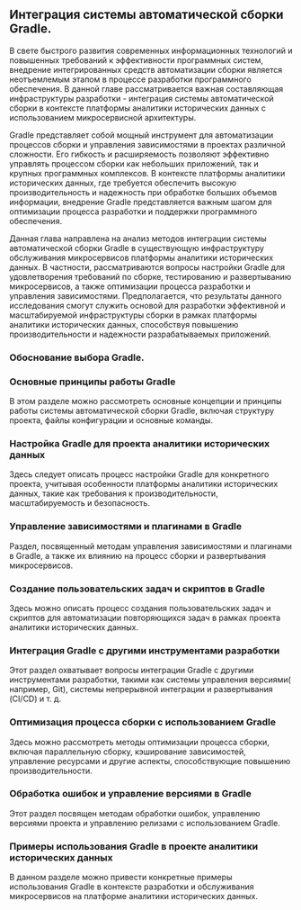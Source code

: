 ## Интеграция системы автоматической сборки Gradle.

В свете быстрого развития современных информационных технологий и повышенных требований к
эффективности программных систем, внедрение интегрированных средств автоматизации сборки является
неотъемлемым этапом в процессе разработки программного обеспечения. В данной главе рассматривается
важная составляющая инфраструктуры разработки - интеграция системы автоматической сборки в
контексте платформы аналитики исторических данных с использованием микросервисной архитектуры.

Gradle представляет собой мощный инструмент для автоматизации процессов сборки и управления
зависимостями в проектах различной сложности. Его гибкость и расширяемость позволяют эффективно
управлять процессом сборки как небольших приложений, так и крупных программных комплексов. В
контексте платформы аналитики исторических данных, где требуется обеспечить высокую
производительность и надежность при обработке больших объемов информации, внедрение Gradle
представляется важным шагом для оптимизации процесса разработки и поддержки программного
обеспечения.

Данная глава направлена на анализ методов интеграции системы автоматической сборки Gradle
в существующую инфраструктуру обслуживания микросервисов платформы аналитики исторических данных. В
частности, рассматриваются вопросы настройки Gradle для удовлетворения требований по сборке,
тестированию и развертыванию микросервисов, а также оптимизации процесса разработки и управления
зависимостями. Предполагается, что результаты данного исследования смогут служить основой для
разработки эффективной и масштабируемой инфраструктуры сборки в рамках платформы аналитики
исторических данных, способствуя повышению производительности и надежности разрабатываемых
приложений.

### Обоснование выбора Gradle.

### Основные принципы работы Gradle

В этом разделе можно рассмотреть основные концепции и принципы работы системы автоматической сборки
Gradle, включая структуру проекта, файлы
конфигурации и основные команды.

### Настройка Gradle для проекта аналитики исторических данных

Здесь следует описать процесс
настройки Gradle для конкретного проекта, учитывая особенности платформы аналитики исторических
данных, такие как требования к производительности, масштабируемость и безопасность.

### Управление зависимостями и плагинами в Gradle

Раздел, посвященный методам управления
зависимостями и плагинами в Gradle, а также их влиянию на процесс сборки и развертывания
микросервисов.

### Создание пользовательских задач и скриптов в Gradle

Здесь можно описать процесс создания
пользовательских задач и скриптов для автоматизации повторяющихся задач в рамках проекта
аналитики исторических данных.

### Интеграция Gradle с другими инструментами разработки

Этот раздел охватывает вопросы интеграции Gradle с другими инструментами разработки, такими как
системы управления версиями(
например, Git), системы непрерывной интеграции и развертывания (CI/CD) и т. д.

### Оптимизация процесса сборки с использованием Gradle

Здесь можно рассмотреть методы
оптимизации процесса сборки, включая параллельную сборку, кэширование зависимостей, управление
ресурсами и другие аспекты, способствующие повышению производительности.

### Обработка ошибок и управление версиями в Gradle

Этот раздел посвящен методам обработки ошибок, управлению версиями проекта и управлению релизами с
использованием Gradle.

### Примеры использования Gradle в проекте аналитики исторических данных

В данном разделе можно
привести конкретные примеры использования Gradle в контексте разработки и обслуживания
микросервисов на платформе аналитики исторических данных.